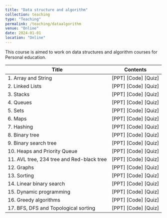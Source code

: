 ```yaml
---
title: "Data structure and algorithm"
collection: teaching
type: "Teaching"
permalink: /teaching/dataalgorithm
venue: "Online"
date: 2024-01-01
location: "Online"
---
```


This course is aimed to work on data structures and algorithm courses for Personal education.

|Title|Contents|
|--------|-------|
|1. Array and String|[PPT]   [Code]   [Quiz]|
|2. Linked Lists|[PPT]   [Code]   [Quiz]|
|3. Stacks|[PPT]   [Code]   [Quiz]|
|4. Queues|[PPT]   [Code]   [Quiz]|
|5. Sets|[PPT]   [Code]   [Quiz]|
|6. Maps|[PPT]   [Code]   [Quiz]|
|7. Hashing|[PPT]   [Code]   [Quiz]|
|8. Binary tree|[PPT]   [Code]   [Quiz]|
|9. Binary search tree|[PPT]   [Code]   [Quiz]|
|10. Heaps and Priority Queue|[PPT]   [Code]   [Quiz]|
|11. AVL tree, 234 tree and Red-black tree|[PPT]   [Code]   [Quiz]|
|12. Graphs|[PPT]   [Code]   [Quiz]|
|13. Sorting|[PPT]   [Code]   [Quiz]|
|14. Linear binary search|[PPT]   [Code]   [Quiz]|
|15. Dynamic programming|[PPT]   [Code]   [Quiz]|
|16. Greedy algorithms|[PPT]   [Code]   [Quiz]|
|17. BFS, DFS and Topological sorting|[PPT]   [Code]   [Quiz]|
